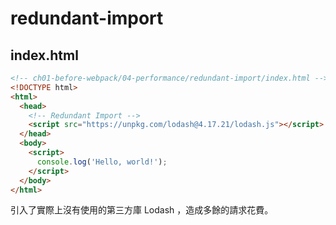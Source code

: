 # redundant-import

## index.html

```html
<!-- ch01-before-webpack/04-performance/redundant-import/index.html -->
<!DOCTYPE html>
<html>
  <head>
    <!-- Redundant Import -->
    <script src="https://unpkg.com/lodash@4.17.21/lodash.js"></script>
  </head>
  <body>
    <script>
      console.log('Hello, world!');
    </script>
  </body>
</html>
```

引入了實際上沒有使用的第三方庫 Lodash ，造成多餘的請求花費。
